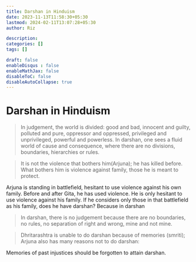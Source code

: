 ```yaml
---
title: Darshan in Hinduism
date: 2023-11-13T11:58:30+05:30
lastmod: 2024-02-11T13:07:28+05:30
author: Riz

description: 
categories: []
tags: []

draft: false
enableDisqus : false
enableMathJax: false
disableToC: false
disableAutoCollapse: true
---
```



# Darshan in Hinduism

> In judgement, the world is divided: good and bad, innocent and guilty, polluted and pure, oppressor and oppressed, privileged and unprivileged, powerful and powerless. In darshan, one sees a fluid world of cause and consequence, where there are no divisions, boundaries, hierarchies or rules.

> It is not the violence that bothers him(Arjuna); he has killed before. What bothers him is violence against family, those he is meant to protect.

Arjuna is standing in battlefield, hesitant to use violence against his own family. Before and after Gita, he has used violence. He is only hesitant to use violence against his family. If he considers only those in that battlefield as his family, does he have darshan? Because in darshan

>In darshan, there is no judgement because there are no boundaries, no rules, no separation of right and wrong, mine and not mine.

> Dhritarashtra is unable to do darshan because of memories (smriti); 
> Arjuna also has many reasons not to do darshan:

Memories of past injustices should be forgotten to attain darshan.

